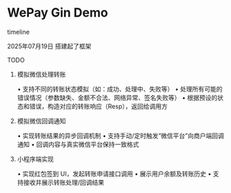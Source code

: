 # WePay Gin Demo

timeline

2025年07月19日
 搭建起了框架


TODO
1.	模拟微信处理转账

	•	支持不同的转账状态模拟（如：成功、处理中、失败等）
	•	处理所有可能的错误情况（参数缺失、金额不合法、网络异常、签名失败等）
	•	根据预设的状态和错误，构造对应的转账响应（Resp），返回给调用方

2.	模拟微信回调通知

	•	实现转账结果的异步回调机制
	•	支持手动/定时触发“微信平台”向商户端回调通知
	•	回调内容与真实微信平台保持一致格式

3.	小程序端实现

	•	实现红包签到 UI，发起转账申请接口调用
	•	展示用户余额及转账历史
	•	支持接收并展示转账处理/回调结果

